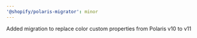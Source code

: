 ```yaml
---
'@shopify/polaris-migrator': minor
---
```


Added migration to replace color custom properties from Polaris v10 to v11
